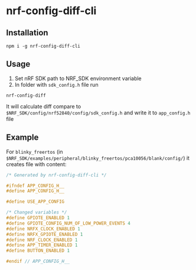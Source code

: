 # nrf-config-diff-cli

## Installation

```shell script
npm i -g nrf-config-diff-cli
```

## Usage

1. Set nRF SDK path to NRF_SDK environment variable
2. In folder with `sdk_config.h` file run

```shell script
nrf-config-diff
```

It will calculate diff compare to `$NRF_SDK/config/nrf52840/config/sdk_config.h` and write it to `app_config.h` file

## Example

For `blinky_freertos` (in `$NRF_SDK/examples/peripheral/blinky_freertos/pca10056/blank/config/`) it creates file with content:

```c 
/* Generated by nrf-config-diff-cli */

#ifndef APP_CONFIG_H__
#define APP_CONFIG_H__

#define USE_APP_CONFIG

/* Changed variables */
#define GPIOTE_ENABLED 1
#define GPIOTE_CONFIG_NUM_OF_LOW_POWER_EVENTS 4
#define NRFX_CLOCK_ENABLED 1
#define NRFX_GPIOTE_ENABLED 1
#define NRF_CLOCK_ENABLED 1
#define APP_TIMER_ENABLED 1
#define BUTTON_ENABLED 1

#endif // APP_CONFIG_H__

```
